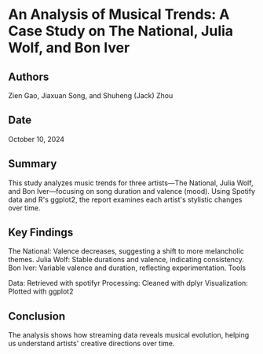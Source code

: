 
# An Analysis of Musical Trends: A Case Study on The National, Julia Wolf, and Bon Iver

## Authors
Zien Gao, Jiaxuan Song, and Shuheng (Jack) Zhou

## Date
October 10, 2024

## Summary
This study analyzes music trends for three artists—The National, Julia Wolf, and Bon Iver—focusing on song duration and valence (mood). Using Spotify data and R's ggplot2, the report examines each artist's stylistic changes over time.

## Key Findings
The National: Valence decreases, suggesting a shift to more melancholic themes.
Julia Wolf: Stable durations and valence, indicating consistency.
Bon Iver: Variable valence and duration, reflecting experimentation.
Tools

Data: Retrieved with spotifyr
Processing: Cleaned with dplyr
Visualization: Plotted with ggplot2
## Conclusion

The analysis shows how streaming data reveals musical evolution, helping us understand artists' creative directions over time.
